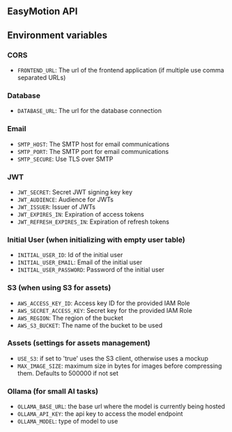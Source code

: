 ## EasyMotion API

## Environment variables

### CORS

- `FRONTEND_URL`: The url of the frontend application (if multiple use comma separated URLs)

### Database

- `DATABASE_URL`: The url for the database connection

### Email

- `SMTP_HOST`: The SMTP host for email communications
- `SMTP_PORT`: The SMTP port for email communications
- `SMTP_SECURE`: Use TLS over SMTP

### JWT

- `JWT_SECRET`: Secret JWT signing key key
- `JWT_AUDIENCE`: Audience for JWTs
- `JWT_ISSUER`: Issuer of JWTs
- `JWT_EXPIRES_IN`: Expiration of access tokens
- `JWT_REFRESH_EXPIRES_IN`: Expiration of refresh tokens

### Initial User (when initializing with empty user table)

- `INITIAL_USER_ID`: Id of the initial user
- `INITIAL_USER_EMAIL`: Email of the initial user
- `INITIAL_USER_PASSWORD`: Password of the initial user

### S3 (when using S3 for assets)

- `AWS_ACCESS_KEY_ID`: Access key ID for the provided IAM Role
- `AWS_SECRET_ACCESS_KEY`: Secret key for the provided IAM Role
- `AWS_REGION`: The region of the bucket
- `AWS_S3_BUCKET`: The name of the bucket to be used

### Assets (settings for assets management)

- `USE_S3`: if set to 'true' uses the S3 client, otherwise uses a mockup
- `MAX_IMAGE_SIZE`: maximum size in bytes for images before compressing them. Defaults to 500000 if not set

### Ollama (for small AI tasks)

- `OLLAMA_BASE_URL`: the base url where the model is currently being hosted
- `OLLAMA_API_KEY`: the api key to access the model endpoint
- `OLLAMA_MODEL`: type of model to use
